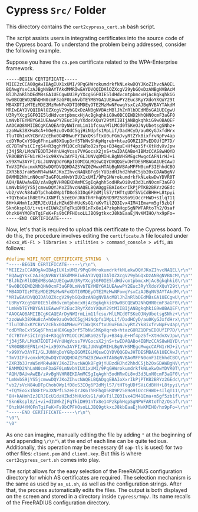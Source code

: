 # Cypress `Src/` Folder
This directory contains the `cert2cypress_cert.sh` bash script.

The script assists users in integrating certificates into the source code of the Cypress board.
To understand the problem being addressed, consider the following example.

Suppose you have the `ca.pem` certificate related to the WPA-Enterprise framework.
```plain text
-----BEGIN CERTIFICATE-----
MIIE2zCCA8OgAwIBAgIUX1xUMI/9PqGHWrokumdrkfkNLekwDQYJKoZIhvcNAQEL
BQAwgYsxCzAJBgNVBAYTAkdMMRIwEAYDVQQIDAlOZXcgV29ybGQxDzANBgNVBAcM
BlJhZnRlbDEdMBsGA1UECgwUU3RyYXcgSGF0IE5ldHdvcmtpbmcxHjAcBgkqhkiG
9w0BCQEWD2NhQHN0cmF3aGF0LmNvbTEYMBYGA1UEAwwPY2Euc3RyYXdoYXQuY29t
MB4XDTIzMTEzMDE2MzMwNFoXDTI0MDEyOTE2MzMwNFowgYsxCzAJBgNVBAYTAkdM
MRIwEAYDVQQIDAlOZXcgV29ybGQxDzANBgNVBAcMBlJhZnRlbDEdMBsGA1UECgwU
U3RyYXcgSGF0IE5ldHdvcmtpbmcxHjAcBgkqhkiG9w0BCQEWD2NhQHN0cmF3aGF0
LmNvbTEYMBYGA1UEAwwPY2Euc3RyYXdoYXQuY29tMIIBIjANBgkqhkiG9w0BAQEF
AAOCAQ8AMIIBCgKCAQEArDyNWIrmLim11fcsu/MlLMCd0TSKeOJNyUbetsgSNhz+
zzoWwk38XHu8cA+hOe9zuOvOdC5gjHiNdpfs1MpLif/DadHCyD/au0KyGJxfdHrx
TluTOh1xKYCBrV2cEhx0O4MHwuPYIWxQKsftxU0uFGmJvyRtZYk8ixfrvNpFv4ap
cdDYRoCxYSGq6FhniaH8XGup3rf5TbNvShKpHqreb+htazGORZ1DPsEDOUfIP7D/
dC7BTnPsiCIrg54+R3qghYM1OCcRiWRo02sfpu+B34quE+Hf4pz5f+XtHdvXvJpw
j34j5R/LMcW7EODTJ4VnUHqVcss7VVGocsX2jnS+twIDAQABo4IBMzCCAS8wHQYD
VR0OBBYEFN1rHJ+ix99XYw3AYFI/GLJUNVqDMIHLBgNVHSMEgcMwgcCAFN1rHJ+i
x99XYw3AYFI/GLJUNVqDoYGRpIGOMIGLMQswCQYDVQQGEwJHTDESMBAGA1UECAwJ
TmV3IFdvcmxkMQ8wDQYDVQQHDAZSYWZ0ZWwxHTAbBgNVBAoMFFN0cmF3IEhhdCBO
ZXR3b3JraW5nMR4wHAYJKoZIhvcNAQkBFg9jYUBzdHJhd2hhdC5jb20xGDAWBgNV
BAMMD2NhLnN0cmF3aGF0LmNvbYIUX1xUMI/9PqGHWrokumdrkfkNLekwDwYDVR0T
AQH/BAUwAwEB/zAvBgNVHR8EKDAmMCSgIqAghh5odHRwOi8vd3d3LnN0cmF3aGF0
LmNvbS9jYS5jcmwwDQYJKoZIhvcNAQELBQADggEBAIoXxrIkPjPTKB2BRYz2GEdc
vb2/sVcN84uDTpChobOWp1fD8oS3IOg6P2dMjlS7/tHTtgUDfSViCdBHH+L8tpyi
+TQYEoGx1h8EtPxJXNPfL5zeEOrJK6ThRFhqO5RD9P2589o9iOccFHWD+sIlqT11
8H+kAHmhIzJERJEcU1dzHZkd3hHUcKsG1/uKvTilZQ3Ivx4IM41Ema+m5gf5zb1f
Skn6kspl8/i+vi+dIUWkZjFqTkiDH91nTx8e14PzkphHqpSgNPWFARtoTh2/Osaf
OhzkU4YMOFnTqiFeK+Fs9bCPFHOsoLLJBQ9gtkxcJ8kbEaaEjNvKMIHO/hx9pFo=
-----END CERTIFICATE-----
```

Now, let's that is required to upload this certificate to the Cypress board.
To do this, the procedure involves editing the `certificate.h` file located under `43xxx_Wi-Fi > libraries > utilities > command_console > wifi`, as follows:
```c
#define WIFI_ROOT_CERTIFICATE_STRING  \
"-----BEGIN CERTIFICATE-----\r\n"\
"MIIE2zCCA8OgAwIBAgIUX1xUMI/9PqGHWrokumdrkfkNLekwDQYJKoZIhvcNAQEL\r\n"\
"BQAwgYsxCzAJBgNVBAYTAkdMMRIwEAYDVQQIDAlOZXcgV29ybGQxDzANBgNVBAcM\r\n"\
"BlJhZnRlbDEdMBsGA1UECgwUU3RyYXcgSGF0IE5ldHdvcmtpbmcxHjAcBgkqhkiG\r\n"\
"9w0BCQEWD2NhQHN0cmF3aGF0LmNvbTEYMBYGA1UEAwwPY2Euc3RyYXdoYXQuY29t\r\n"\
"MB4XDTIzMTEzMDE2MzMwNFoXDTI0MDEyOTE2MzMwNFowgYsxCzAJBgNVBAYTAkdM\r\n"\
"MRIwEAYDVQQIDAlOZXcgV29ybGQxDzANBgNVBAcMBlJhZnRlbDEdMBsGA1UECgwU\r\n"\
"U3RyYXcgSGF0IE5ldHdvcmtpbmcxHjAcBgkqhkiG9w0BCQEWD2NhQHN0cmF3aGF0\r\n"\
"LmNvbTEYMBYGA1UEAwwPY2Euc3RyYXdoYXQuY29tMIIBIjANBgkqhkiG9w0BAQEF\r\n"\
"AAOCAQ8AMIIBCgKCAQEArDyNWIrmLim11fcsu/MlLMCd0TSKeOJNyUbetsgSNhz+\r\n"\
"zzoWwk38XHu8cA+hOe9zuOvOdC5gjHiNdpfs1MpLif/DadHCyD/au0KyGJxfdHrx\r\n"\
"TluTOh1xKYCBrV2cEhx0O4MHwuPYIWxQKsftxU0uFGmJvyRtZYk8ixfrvNpFv4ap\r\n"\
"cdDYRoCxYSGq6FhniaH8XGup3rf5TbNvShKpHqreb+htazGORZ1DPsEDOUfIP7D/\r\n"\
"dC7BTnPsiCIrg54+R3qghYM1OCcRiWRo02sfpu+B34quE+Hf4pz5f+XtHdvXvJpw\r\n"\
"j34j5R/LMcW7EODTJ4VnUHqVcss7VVGocsX2jnS+twIDAQABo4IBMzCCAS8wHQYD\r\n"\
"VR0OBBYEFN1rHJ+ix99XYw3AYFI/GLJUNVqDMIHLBgNVHSMEgcMwgcCAFN1rHJ+i\r\n"\
"x99XYw3AYFI/GLJUNVqDoYGRpIGOMIGLMQswCQYDVQQGEwJHTDESMBAGA1UECAwJ\r\n"\
"TmV3IFdvcmxkMQ8wDQYDVQQHDAZSYWZ0ZWwxHTAbBgNVBAoMFFN0cmF3IEhhdCBO\r\n"\
"ZXR3b3JraW5nMR4wHAYJKoZIhvcNAQkBFg9jYUBzdHJhd2hhdC5jb20xGDAWBgNV\r\n"\
"BAMMD2NhLnN0cmF3aGF0LmNvbYIUX1xUMI/9PqGHWrokumdrkfkNLekwDwYDVR0T\r\n"\
"AQH/BAUwAwEB/zAvBgNVHR8EKDAmMCSgIqAghh5odHRwOi8vd3d3LnN0cmF3aGF0\r\n"\
"LmNvbS9jYS5jcmwwDQYJKoZIhvcNAQELBQADggEBAIoXxrIkPjPTKB2BRYz2GEdc\r\n"\
"vb2/sVcN84uDTpChobOWp1fD8oS3IOg6P2dMjlS7/tHTtgUDfSViCdBHH+L8tpyi\r\n"\
"+TQYEoGx1h8EtPxJXNPfL5zeEOrJK6ThRFhqO5RD9P2589o9iOccFHWD+sIlqT11\r\n"\
"8H+kAHmhIzJERJEcU1dzHZkd3hHUcKsG1/uKvTilZQ3Ivx4IM41Ema+m5gf5zb1f\r\n"\
"Skn6kspl8/i+vi+dIUWkZjFqTkiDH91nTx8e14PzkphHqpSgNPWFARtoTh2/Osaf\r\n"\
"OhzkU4YMOFnTqiFeK+Fs9bCPFHOsoLLJBQ9gtkxcJ8kbEaaEjNvKMIHO/hx9pFo=\r\n"\
"-----END CERTIFICATE-----\r\n"\
"\0"\
"\0"
```

As one can imagine, manually editing the file by adding `"` at the beginning of and appending `\r\n"\` at the end of each line can be quite tedious.
Additionally, this operation may be necessary (if `eap-tls` is used) for two other files: `client.pem` and `client.key`.
But this is where `cert2cypress_cert.sh` comes into play.

The script allows for the easy selection of the FreeRADIUS configuration directory for which AS certificates are required.
The selection mechanism is the same as used by `as_ui.sh`, as well as the configuration strings.
After that, the process automatically edits the files.
The output is both displayed on the screen and stored in a directory inside `Cypress/Tmp/`.
Its name recalls of the FreeRADIUS configuration directory.
